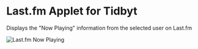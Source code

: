 # Last.fm Applet for Tidbyt

Displays the "Now Playing" information from the selected user on Last.fm

![Last.fm Now Playing](screenshot.gif)

